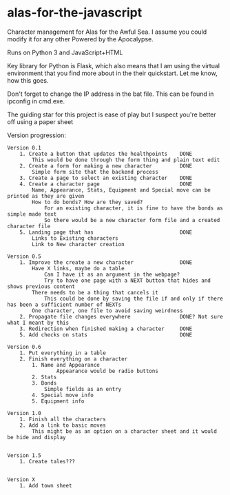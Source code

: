 # alas-for-the-javascript
Character management for Alas for the Awful Sea. I assume you could modify it for any other Powered by the Apocalypse.

Runs on Python 3 and JavaScript+HTML

Key library for Python is Flask, which also means that I am using the virtual environment that you find more about in the their quickstart. Let me know, how this goes.

Don't forget to change the IP address in the bat file. This can be found in ipconfig in cmd.exe.

The guiding star for this project is ease of play but I suspect you're better off using a paper sheet

Version progression:


    Version 0.1
        1. Create a button that updates the healthpoints    DONE
            This would be done through the form thing and plain text edit
        2. Create a form for making a new character         DONE
            Simple form site that the backend process
        3. Create a page to select an existing character    DONE
        4. Create a character page                          DONE
            Name, Appearance, Stats, Equipment and Special move can be printed as they are given
            How to do bonds? How are they saved?
                For an existing character, it is fine to have the bonds as simple made text
                So there would be a new character form file and a created character file
        5. Landing page that has                            DONE
            Links to Existing characters
            Link to New character creation
        
    Version 0.5
        1. Improve the create a new character               DONE    
            Have X links, maybe do a table
                Can I have it as an argument in the webpage?
                Try to have one page with a NEXT button that hides and shows previous content
            There needs to be a thing that cancels it
                This could be done by saving the file if and only if there has been a sufficient number of NEXTs
            One character, one file to avoid saving weirdness
        2. Propagate file changes everywhere                DONE? Not sure what I meant by this
        3. Redirection when finished making a character     DONE
        5. Add checks on stats                              DONE
        
    Version 0.6
        1. Put everything in a table
        2. Finish everything on a character
            1. Name and Appearance
                    Appearance would be radio buttons
            2. Stats
            3. Bonds
                Simple fields as an entry
            4. Special move info
            5. Equipment info
    
    Version 1.0     
        1. Finish all the characters
        2. Add a link to basic moves
            This might be as an option on a character sheet and it would be hide and display
            
            
    Version 1.5
        1. Create tales???   
        
        
    Version X
        1. Add town sheet
